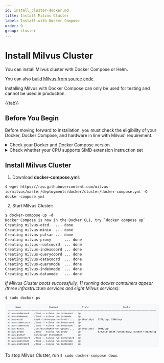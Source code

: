 ```yaml
---
id: install_cluster-docker.md
title: Install Milvus Cluster
label: Install with Docker Compose
order: 0
group: cluster
---
```


# Install Milvus Cluster

You can install Milvus cluster with Docker Compose or Helm.

You can also [build Milvus from source code](https://github.com/milvus-io/milvus/blob/master/INSTALL.md).

<div class="alert note">
Installing Milvus with Docker Compose can only be used for testing and cannot be used in production.
</div>

{{tab}}

## Before You Begin

Before moving forward to installation, you must check the eligibility of your Docker, Docker Compose, and hardware in line with Milvus' requirement.

<details><summary>Check your Docker and Docker Compose version</summary>

<li>Docker version 19.03 or higher is required. </li>

<div class="alert note">
Follow <a href="https://docs.docker.com/get-docker/">Get Docker</a> to install Docker on your system.
</div>

<li>Docker Compose version 1.25.1 or higher is required. </li>

<div class="alert note">
See <a href="https://docs.docker.com/compose/install/">Install Docker Compose</a> for Docker Compose installation guide.
</div>
</details>

<details><summary>Check whether your CPU supports SIMD extension instruction set</summary>

{{fragments/cpu_support.md}}
</details>



## Install Milvus Cluster


1. Download **docker-compose.yml**:

```
$ wget https://raw.githubusercontent.com/milvus-io/milvus/master/deployments/docker/cluster/docker-compose.yml -O docker-compose.yml
```

2. Start Milvus Cluster:
```
$ docker-compose up -d
Docker Compose is now in the Docker CLI, try `docker compose up`
Creating milvus-etcd   ... done
Creating milvus-minio  ... done
Creating milvus-pulsar ... done
Creating milvus-proxy      ... done
Creating milvus-rootcoord  ... done
Creating milvus-indexcoord ... done
Creating milvus-querycoord ... done
Creating milvus-datacoord  ... done
Creating milvus-querynode  ... done
Creating milvus-indexnode  ... done
Creating milvus-datanode   ... done
```

*If Milvus Cluster boots successfully, 11 running docker containers appear (three infrastructure services and eight Milvus services):*

```
$ sudo docker ps 
```
![Running Docker containers](../../../../assets/install_cluster.png)

<div class="alert note">
To stop Milvus Cluster, run <code>$ sudo docker-compose down</code>.
</div>
